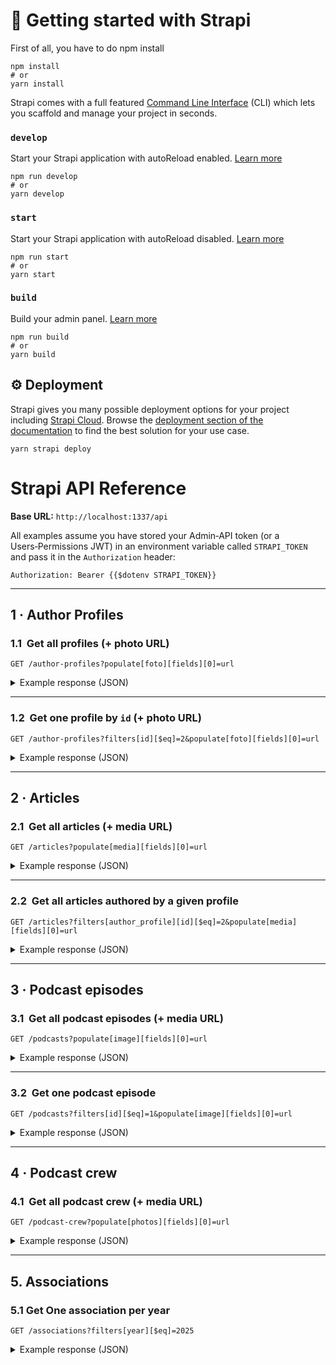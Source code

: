 # 🚀 Getting started with Strapi

First of all, you have to do npm install
```
npm install
# or
yarn install
```

Strapi comes with a full featured [Command Line Interface](https://docs.strapi.io/dev-docs/cli) (CLI) which lets you scaffold and manage your project in seconds.

### `develop`

Start your Strapi application with autoReload enabled. [Learn more](https://docs.strapi.io/dev-docs/cli#strapi-develop)

```
npm run develop
# or
yarn develop
```

### `start`

Start your Strapi application with autoReload disabled. [Learn more](https://docs.strapi.io/dev-docs/cli#strapi-start)

```
npm run start
# or
yarn start
```

### `build`

Build your admin panel. [Learn more](https://docs.strapi.io/dev-docs/cli#strapi-build)

```
npm run build
# or
yarn build
```

## ⚙️ Deployment

Strapi gives you many possible deployment options for your project including [Strapi Cloud](https://cloud.strapi.io). Browse the [deployment section of the documentation](https://docs.strapi.io/dev-docs/deployment) to find the best solution for your use case.

```
yarn strapi deploy
```

# Strapi API Reference

**Base URL:** `http://localhost:1337/api`

All examples assume you have stored your Admin‑API token (or a Users‑Permissions JWT) in an environment variable called `STRAPI_TOKEN` and pass it in the `Authorization` header:

```http
Authorization: Bearer {{$dotenv STRAPI_TOKEN}}
```

---

## 1 · Author Profiles

### 1.1  Get **all** profiles (+ photo URL)

```http
GET /author-profiles?populate[foto][fields][0]=url
```

<details>
<summary>Example response (JSON)</summary>

```json
{
  "data": [
    {
      "id": 2,
      "attributes": {
        "nombre": "Sebastian Huertas",
        "bio": "Example profile",
        "social_media": {
          "instagram": "https://www.instagram.com/xtsebas/"
        },
        "foto": {
          "data": {
            "id": 1,
            "attributes": {
              "url": "/uploads/sonic_567a1e1ae3.jpg"
            }
          }
        }
      }
    }
  ],
  "meta": {
    "pagination": { "total": 1, "page": 1, "pageSize": 25, "pageCount": 1 }
  }
}
```

</details>

---

### 1.2  Get **one** profile by `id` (+ photo URL)

```http
GET /author-profiles?filters[id][$eq]=2&populate[foto][fields][0]=url
```

<details>
<summary>Example response (JSON)</summary>

```json
{
  "data": [
    {
      "id": 2,
      "attributes": {
        "nombre": "Sebastian Huertas",
        "bio": "Example profile",
        "foto": {
          "data": {
            "attributes": {
              "url": "/uploads/sonic_567a1e1ae3.jpg"
            }
          }
        }
      }
    }
  ],
  "meta": { "pagination": { "total": 1 } }
}
```

</details>

---

## 2 · Articles

### 2.1  Get **all** articles (+ media URL)

```http
GET /articles?populate[media][fields][0]=url
```

<details>
<summary>Example response (JSON)</summary>

```json
{
  "data": [
    {
      "id": 2,
      "attributes": {
        "title": "Por que las focas son focas",
        "media": [
          {
            "id": 2,
            "attributes": {
              "url": "/uploads/1200px_Seehund11cele4_edit_a95fe9d5a8.jpg"
            }
          }
        ]
      }
    },
    {
      "id": 4,
      "attributes": {
        "title": "Por que explorer solo lo usamos para descargar otro navegador",
        "media": null
      }
    }
  ],
  "meta": { "pagination": { "total": 2 } }
}
```

</details>

---

### 2.2  Get **all** articles authored by a given profile

```http
GET /articles?filters[author_profile][id][$eq]=2&populate[media][fields][0]=url
```

<details>
<summary>Example response (JSON)</summary>

```json
{
  "data": [
    {
      "id": 2,
      "attributes": {
        "title": "Por que las focas son focas",
        "media": [
          {
            "attributes": {
              "url": "/uploads/1200px_Seehund11cele4_edit_a95fe9d5a8.jpg"
            }
          }
        ]
      }
    }
  ],
  "meta": { "pagination": { "total": 1 } }
}
```

</details>

---

## 3 · Podcast episodes

### 3.1  Get **all** podcast episodes (+ media URL)

```http
GET /podcasts?populate[image][fields][0]=url
```

<details>
<summary>Example response (JSON)</summary>

```json
{
  "data": [
    {
      "id": 1,
      "documentId": "hqbw0e8fpwdeiu4a5jcbur6x",
      "title": "Desarrollar videojuegos en Guatemala | EP 1 Dennis Aldana",
      "date_publication": "2024-09-19",
      "link": "https://www.youtube.com/watch?v=zlSbBsJYFGA",
      "createdAt": "2025-07-12T22:29:05.874Z",
      "updatedAt": "2025-07-12T22:29:05.874Z",
      "publishedAt": "2025-07-12T22:29:05.679Z",
      "locale": "en",
      "image": {
        "id": 3,
        "documentId": "m8ru6j4tdtd7qd2qmjtdjmsu",
        "url": "/uploads/Screenshot_2025_07_12_162816_0a9f9bf1c9.png"
      }
    }
  ],
  "meta": {
    "pagination": {
      "page": 1,
      "pageSize": 25,
      "pageCount": 1,
      "total": 1
    }
  }
}
```

</details>

---

### 3.2  Get **one** podcast episode 

```http
GET /podcasts?filters[id][$eq]=1&populate[image][fields][0]=url
```

<details>
<summary>Example response (JSON)</summary>

```json
{
  "data": [
    {
      "id": 1,
      "documentId": "hqbw0e8fpwdeiu4a5jcbur6x",
      "title": "Desarrollar videojuegos en Guatemala | EP 1 Dennis Aldana",
      "date_publication": "2024-09-19",
      "link": "https://www.youtube.com/watch?v=zlSbBsJYFGA",
      "createdAt": "2025-07-12T22:29:05.874Z",
      "updatedAt": "2025-07-12T22:29:05.874Z",
      "publishedAt": "2025-07-12T22:29:05.679Z",
      "locale": "en",
      "image": {
        "id": 3,
        "documentId": "m8ru6j4tdtd7qd2qmjtdjmsu",
        "url": "/uploads/Screenshot_2025_07_12_162816_0a9f9bf1c9.png"
      }
    }
  ],
  "meta": {
    "pagination": {
      "page": 1,
      "pageSize": 25,
      "pageCount": 1,
      "total": 1
    }
  }
}
```

</details>

---
## 4 · Podcast crew

### 4.1  Get **all** podcast crew (+ media URL)

```http
GET /podcast-crew?populate[photos][fields][0]=url
```

<details>
<summary>Example response (JSON)</summary>

```json
{
  "data": {
    "id": 1,
    "documentId": "z9ts5zpjpsnskxax1fe17a48",
    "nombre": "enTERAte",
    "conductores": {
      "conductor_1": {
        "año": "4to",
        "nombre": "Sebastian Huertas"
      },
      "conductor_2": {
        "año": "4to",
        "nombre": "Sofia Garcia"
      }
    },
    "proposito": "Ser un podcast educativo y que ayude a los de nuevo ingreso o a mas gente a interesarse por Ciencias de la computacion",
    "createdAt": "2025-07-13T23:46:30.484Z",
    "updatedAt": "2025-07-13T23:56:38.622Z",
    "publishedAt": "2025-07-13T23:56:37.920Z",
    "locale": "en",
    "photos": [
      {
        "id": 2,
        "documentId": "v523h1ahq3mq01uawb12xbmx",
        "url": "/uploads/1200px_Seehund11cele4_edit_a95fe9d5a8.jpg"
      },
      {
        "id": 1,
        "documentId": "s6ryiy7s19b6ypojrf4hxcw5",
        "url": "/uploads/sonic_567a1e1ae3.jpg"
      }
    ]
  },
  "meta": {}
}
```

</details>

---


## 5. Associations
### 5.1 Get One association per year
```http
GET /associations?filters[year][$eq]=2025
```

<details>
<summary>Example response (JSON)</summary>

```json
{
  "data": [
    {
      "id": 2,
      "documentId": "y0wo14ws3weh4zpcx89l9yv7",
      "createdAt": "2025-08-28T00:07:16.324Z",
      "updatedAt": "2025-08-28T00:07:16.324Z",
      "publishedAt": "2025-08-28T00:07:16.223Z",
      "locale": "en",
      "description": "somos la asociacion de 2025",
      "members": {
        "Vocal": "Angela",
        "Presidente": "Gerardo Pineda"
      },
      "year": "2025"
    }
  ],
  "meta": {
    "pagination": {
      "page": 1,
      "pageSize": 25,
      "pageCount": 1,
      "total": 1
    }
  }
}
```

## 📚 Learn more

- [Resource center](https://strapi.io/resource-center) - Strapi resource center.
- [Strapi documentation](https://docs.strapi.io) - Official Strapi documentation.
- [Strapi tutorials](https://strapi.io/tutorials) - List of tutorials made by the core team and the community.
- [Strapi blog](https://strapi.io/blog) - Official Strapi blog containing articles made by the Strapi team and the community.
- [Changelog](https://strapi.io/changelog) - Find out about the Strapi product updates, new features and general improvements.

Feel free to check out the [Strapi GitHub repository](https://github.com/strapi/strapi). Your feedback and contributions are welcome!

## ✨ Community

- [Discord](https://discord.strapi.io) - Come chat with the Strapi community including the core team.
- [Forum](https://forum.strapi.io/) - Place to discuss, ask questions and find answers, show your Strapi project and get feedback or just talk with other Community members.
- [Awesome Strapi](https://github.com/strapi/awesome-strapi) - A curated list of awesome things related to Strapi.

---

<sub>🤫 Psst! [Strapi is hiring](https://strapi.io/careers).</sub>
